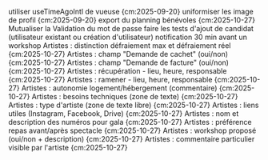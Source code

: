 utiliser useTimeAgoIntl de vueuse {cm:2025-09-20}
uniformiser les image de profil {cm:2025-09-20}
export du planning bénévoles {cm:2025-10-27}
Mutualiser la Validation du mot de passe
faire les tests d'ajout de candidat (utilisateur existant ou création d'utilisateur)
notification 30 min avant un workshop
Artistes : distinction défraiement max et défraiement réel {cm:2025-10-27}
Artistes : champ "Demande de cachet" (oui/non) {cm:2025-10-27}
Artistes : champ "Demande de facture" (oui/non) {cm:2025-10-27}
Artistes : récupération - lieu, heure, responsable {cm:2025-10-27}
Artistes : ramener - lieu, heure, responsable {cm:2025-10-27}
Artistes : autonomie logement/hébergement (commentaire) {cm:2025-10-27}
Artistes : besoins techniques (zone de texte) {cm:2025-10-27}
Artistes : type d'artiste (zone de texte libre) {cm:2025-10-27}
Artistes : liens utiles (Instagram, Facebook, Drive) {cm:2025-10-27}
Artistes : nom et description des numéros pour gala {cm:2025-10-27}
Artistes : préférence repas avant/après spectacle {cm:2025-10-27}
Artistes : workshop proposé (oui/non + description) {cm:2025-10-27}
Artistes : commentaire particulier visible par l'artiste {cm:2025-10-27}

